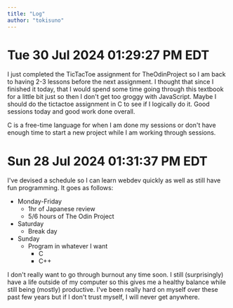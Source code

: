 ```yaml
---
title: "Log"
author: "tokisuno"
---
```


# Tue 30 Jul 2024 01:29:27 PM EDT
I just completed the TicTacToe assignment for TheOdinProject so I am back to having 2-3 lessons before the next assignment. I thought that since I finished it today, that I would spend some time going through this textbook for a little bit just so then I don't get too groggy with JavaScript. Maybe I should do the tictactoe assignment in C to see if I logically do it. Good sessions today and good work done overall. 

C is a free-time language for when I am done my sessions or don't have enough time to start a new project while I am working through sessions. 

# Sun 28 Jul 2024 01:31:37 PM EDT
I've devised a schedule so I can learn webdev quickly as well as still have fun programming. It goes as follows:

* Monday-Friday
    - 1hr of Japanese review
    - 5/6 hours of The Odin Project
* Saturday
    - Break day
* Sunday
    - Program in whatever I want 
        * C
        * C++

I don't really want to go through burnout any time soon. I still (surprisingly) have a life outside of my computer so this gives me a healthy balance while still being (mostly) productive. I've been really hard on myself over these past few years but if I don't trust myself, I will never get anywhere. 
